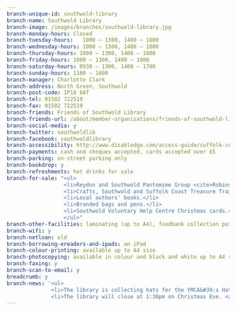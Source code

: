 ```yaml
---
branch-unique-id: southwold-library
branch-name: Southwold Library
branch-image: /images/branches/southwold-library.jpg
branch-monday-hours: Closed
branch-tuesday-hours:	1000 – 1300, 1400 – 1800
branch-wednesday-hours: 1000 – 1300, 1400 – 1800
branch-thursday-hours: 1000 – 1300, 1400 – 1800
branch-friday-hours: 1000 – 1300, 1400 – 1800
branch-saturday-hours: 0930 – 1300, 1400 – 1700
branch-sunday-hours: 1100 – 1600
branch-manager: Charlotte Clark
branch-address: North Green, Southwold
branch-post-code: IP18 6AT
branch-tel: 01502 722519
branch-fax: 01502 722519
branch-friends: Friends of Southwold Library
branch-friends-url: /about/member-organisations/friends-of-southwold-library-fosl
branch-social-media: y
branch-twitter: southwoldlib
branch-facebook: southwoldlibrary
branch-accessibility: http://www.disabledgo.com/access-guide/suffolk-county-council/southwold-library-2
branch-payments: cash and cheques accepted, cards accepted over £5
branch-parking: on-street parking only
branch-bookdrop: y
branch-refreshments: hot drinks for sale
branch-for-sale: "<ul>
                  <li>Reydon and Southwold Pantomime Group <cite>Robinson Crusoe</cite> (21-27 January 2018) tickets; £8.50 adults, £4.50 under 16s, £20.50 family.</li>
                  <li>Crafts, Southwold and Suffolk Coast Treasure Trails sheets.</li>
                  <li>Local authors' books.</li>
                  <li>Branded bags and pens.</li>
                  <li>Southwold Voluntary Help Centre Christmas cards.</li>
                  </ul>"
branch-other-facilities: laminating (up to A4), foodbank collection point all year round.
branch-wifi: y
branch-netloan: old
branch-borrowing-ereaders-and-ipads: an iPad
branch-colour-printing: available up to A4 size
branch-photocopying: available in colour and black and white up to A4 size
branch-faxing: y
branch-scan-to-email: y
breadcrumb: y
branch-news: '<ul>
              <li>The library is collecting hats for the YMCA&#39;s Hats for the Homeless campaign over the Christmas period.</li>
              <li>The library will close at 1:30pm on Christmas Eve. <a href="/news/xmas-opening-hours/">See all our Christmas opening hours.</a></li>'
---
```

